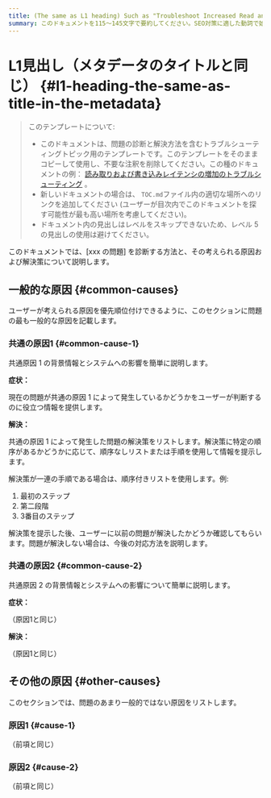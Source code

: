 ```yaml
---
title: (The same as L1 heading) Such as "Troubleshoot Increased Read and Write Latency" in 59 characters or less. Include the keywords of this document. Test title here https://moz.com/learn/seo/title-tag
summary: このドキュメントを115～145文字で要約してください。SEO対策に適した動詞で始め、このドキュメントから何が得られるのかをユーザーに伝えましょう。例えば、「xxxに遭遇した場合のクラスターのトラブルシューティング方法を学ぶ」などです。導入段落で記事の意図を説明している場合は、長さを調整した上で、ここでもそのまま使用できます。
---
```


# L1見出し（メタデータのタイトルと同じ） {#l1-heading-the-same-as-title-in-the-metadata}

> このテンプレートについて:
>
> -   このドキュメントは、問題の診断と解決方法を含むトラブルシューティングトピック用のテンプレートです。このテンプレートをそのままコピーして使用し、不要な注釈を削除してください。この種のドキュメントの例： [読み取りおよび書き込みレイテンシの増加のトラブルシューティング](/troubleshoot-cpu-issues.md) 。
> -   新しいドキュメントの場合は、 `TOC.md`ファイル内の適切な場所へのリンクを追加してください (ユーザーが目次内でこのドキュメントを探す可能性が最も高い場所を考慮してください)。
> -   ドキュメント内の見出しはレベルをスキップできないため、レベル 5 の見出しの使用は避けてください。

このドキュメントでは、[xxx の問題] を診断する方法と、その考えられる原因および解決策について説明します。

## 一般的な原因 {#common-causes}

ユーザーが考えられる原因を優先順位付けできるように、このセクションに問題の最も一般的な原因を記載します。

### 共通の原因1 {#common-cause-1}

共通原因 1 の背景情報とシステムへの影響を簡単に説明します。

**症状：**

現在の問題が共通の原因 1 によって発生しているかどうかをユーザーが判断するのに役立つ情報を提供します。

**解決：**

共通の原因 1 によって発生した問題の解決策をリストします。解決策に特定の順序があるかどうかに応じて、順序なしリストまたは手順を使用して情報を提示します。

解決策が一連の手順である場合は、順序付きリストを使用します。例:

1.  最初のステップ
2.  第二段階
3.  3番目のステップ

解決策を提示した後、ユーザーに以前の問題が解決したかどうか確認してもらいます。問題が解決しない場合は、今後の対応方法を説明します。

### 共通の原因2 {#common-cause-2}

共通原因 2 の背景情報とシステムへの影響について簡単に説明します。

**症状：**

（原因1と同じ）

**解決：**

（原因1と同じ）

## その他の原因 {#other-causes}

このセクションでは、問題のあまり一般的ではない原因をリストします。

### 原因1 {#cause-1}

（前項と同じ）

### 原因2 {#cause-2}

（前項と同じ）
